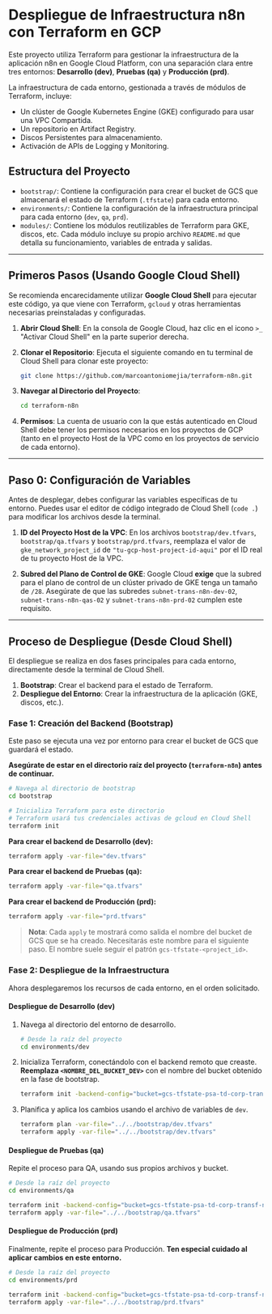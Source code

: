 # Despliegue de Infraestructura n8n con Terraform en GCP

Este proyecto utiliza Terraform para gestionar la infraestructura de la aplicación n8n en Google Cloud Platform, con una separación clara entre tres entornos: **Desarrollo (dev)**, **Pruebas (qa)** y **Producción (prd)**.

La infraestructura de cada entorno, gestionada a través de módulos de Terraform, incluye:
- Un clúster de Google Kubernetes Engine (GKE) configurado para usar una VPC Compartida.
- Un repositorio en Artifact Registry.
- Discos Persistentes para almacenamiento.
- Activación de APIs de Logging y Monitoring.

## Estructura del Proyecto

- `bootstrap/`: Contiene la configuración para crear el bucket de GCS que almacenará el estado de Terraform (`.tfstate`) para cada entorno.
- `environments/`: Contiene la configuración de la infraestructura principal para cada entorno (`dev`, `qa`, `prd`).
- `modules/`: Contiene los módulos reutilizables de Terraform para GKE, discos, etc. Cada módulo incluye su propio archivo `README.md` que detalla su funcionamiento, variables de entrada y salidas.

---

## Primeros Pasos (Usando Google Cloud Shell)

Se recomienda encarecidamente utilizar **Google Cloud Shell** para ejecutar este código, ya que viene con Terraform, `gcloud` y otras herramientas necesarias preinstaladas y configuradas.

1.  **Abrir Cloud Shell**: En la consola de Google Cloud, haz clic en el icono `>_` "Activar Cloud Shell" en la parte superior derecha.

2.  **Clonar el Repositorio**: Ejecuta el siguiente comando en tu terminal de Cloud Shell para clonar este proyecto:
    ```sh
    git clone https://github.com/marcoantoniomejia/terraform-n8n.git
    ```

3.  **Navegar al Directorio del Proyecto**:
    ```sh
    cd terraform-n8n
    ```

4.  **Permisos**: La cuenta de usuario con la que estás autenticado en Cloud Shell debe tener los permisos necesarios en los proyectos de GCP (tanto en el proyecto Host de la VPC como en los proyectos de servicio de cada entorno).

---

## Paso 0: Configuración de Variables

Antes de desplegar, debes configurar las variables específicas de tu entorno. Puedes usar el editor de código integrado de Cloud Shell (`code .`) para modificar los archivos desde la terminal.

1.  **ID del Proyecto Host de la VPC**: En los archivos `bootstrap/dev.tfvars`, `bootstrap/qa.tfvars` y `bootstrap/prd.tfvars`, reemplaza el valor de `gke_network_project_id` de `"tu-gcp-host-project-id-aqui"` por el ID real de tu proyecto Host de la VPC.

2.  **Subred del Plano de Control de GKE**: Google Cloud **exige** que la subred para el plano de control de un clúster privado de GKE tenga un tamaño de `/28`. Asegúrate de que las subredes `subnet-trans-n8n-dev-02`, `subnet-trans-n8n-qas-02` y `subnet-trans-n8n-prd-02` cumplen este requisito.

---

## Proceso de Despliegue (Desde Cloud Shell)

El despliegue se realiza en dos fases principales para cada entorno, directamente desde la terminal de Cloud Shell.
1.  **Bootstrap**: Crear el backend para el estado de Terraform.
2.  **Despliegue del Entorno**: Crear la infraestructura de la aplicación (GKE, discos, etc.).

### Fase 1: Creación del Backend (Bootstrap)

Este paso se ejecuta una vez por entorno para crear el bucket de GCS que guardará el estado.

**Asegúrate de estar en el directorio raíz del proyecto (`terraform-n8n`) antes de continuar.**

```sh
# Navega al directorio de bootstrap
cd bootstrap

# Inicializa Terraform para este directorio
# Terraform usará tus credenciales activas de gcloud en Cloud Shell
terraform init
```

**Para crear el backend de Desarrollo (dev):**
```sh
terraform apply -var-file="dev.tfvars"
```

**Para crear el backend de Pruebas (qa):**
```sh
terraform apply -var-file="qa.tfvars"
```

**Para crear el backend de Producción (prd):**
```sh
terraform apply -var-file="prd.tfvars"
```

> **Nota**: Cada `apply` te mostrará como salida el nombre del bucket de GCS que se ha creado. Necesitarás este nombre para el siguiente paso. El nombre suele seguir el patrón `gcs-tfstate-<project_id>`.

### Fase 2: Despliegue de la Infraestructura

Ahora desplegaremos los recursos de cada entorno, en el orden solicitado.

#### Despliegue de Desarrollo (dev)

1.  Navega al directorio del entorno de desarrollo.
    ```sh
    # Desde la raíz del proyecto
    cd environments/dev
    ```
2.  Inicializa Terraform, conectándolo con el backend remoto que creaste. **Reemplaza `<NOMBRE_DEL_BUCKET_DEV>`** con el nombre del bucket obtenido en la fase de bootstrap.
    ```sh
    terraform init -backend-config="bucket=gcs-tfstate-psa-td-corp-transf-n8n-dev"
    ```
3.  Planifica y aplica los cambios usando el archivo de variables de `dev`.
    ```sh
    terraform plan -var-file="../../bootstrap/dev.tfvars"
    terraform apply -var-file="../../bootstrap/dev.tfvars"
    ```

#### Despliegue de Pruebas (qa)

Repite el proceso para QA, usando sus propios archivos y bucket.
```sh
# Desde la raíz del proyecto
cd environments/qa

terraform init -backend-config="bucket=gcs-tfstate-psa-td-corp-transf-n8n-qa"
terraform apply -var-file="../../bootstrap/qa.tfvars"
```

#### Despliegue de Producción (prd)

Finalmente, repite el proceso para Producción. **Ten especial cuidado al aplicar cambios en este entorno.**
```sh
# Desde la raíz del proyecto
cd environments/prd

terraform init -backend-config="bucket=gcs-tfstate-psa-td-corp-transf-n8n-prd"
terraform apply -var-file="../../bootstrap/prd.tfvars"
```